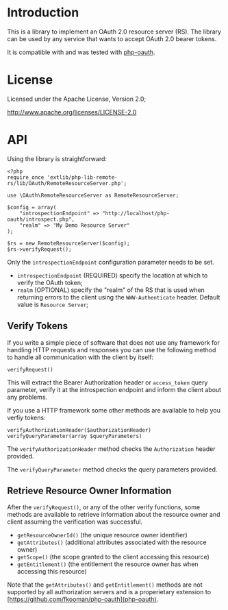 # Introduction
This is a library to implement an OAuth 2.0 resource server (RS). The library
can be used by any service that wants to accept OAuth 2.0 bearer tokens.

It is compatible with and was tested with 
[php-oauth](https://github.com/fkooman/php-oauth).

# License
Licensed under the Apache License, Version 2.0;

   http://www.apache.org/licenses/LICENSE-2.0

# API
Using the library is straightforward:

    <?php
    require_once 'extlib/php-lib-remote-rs/lib/OAuth/RemoteResourceServer.php';

    use \OAuth\RemoteResourceServer as RemoteResourceServer;

    $config = array(
        "introspectionEndpoint" => "http://localhost/php-oauth/introspect.php",
        "realm" => "My Demo Resource Server"
    );

    $rs = new RemoteResourceServer($config);
    $rs->verifyRequest();

Only the `introspectionEndpoint` configuration parameter needs to be set.

* `introspectionEndpoint` (REQUIRED) specify the location at which to verify 
  the OAuth token;
* `realm` (OPTIONAL) specify the "realm" of the RS that is used when 
  returning errors to the client using the `WWW-Authenticate` header. Default 
  value is `Resource Server`;

## Verify Tokens
If you write a simple piece of software that does not use any framework for 
handling HTTP requests and responses you can use the following method to handle
all communication with the client by itself:

    verifyRequest()
    
This will extract the Bearer Authorization header or `access_token` query 
parameter, verify it at the introspection endpoint and inform the client about
any problems.

If you use a HTTP framework some other methods are available to help you verfiy
tokens:

    verifyAuthorizationHeader($authorizationHeader)
    verifyQueryParameter(array $queryParameters)
    
The `verifyAuthorizationHeader` method checks the `Authorization` header 
provided.

The `verifyQueryParameter` method checks the query parameters provided.

## Retrieve Resource Owner Information
After the `verifyRequest()`, or any of the other verify functions, some methods 
are available to retrieve information about the resource owner and client 
assuming the verification was successful.

* `getResourceOwnerId()` (the unique resource owner identifier)
* `getAttributes()` (additional attributes associated with the resource owner)
* `getScope()` (the scope granted to the client accessing this resource)
* `getEntitlement()` (the entitlement the resource owner has when accessing this 
  resource)

Note that the `getAttributes()` and `getEntitlement()` methods are not supported
by all authorization servers and is a properietary extension to 
[https://github.com/fkooman/php-oauth](php-oauth).
